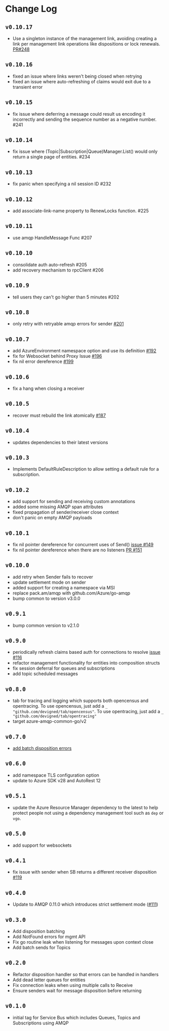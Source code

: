 # Change Log

## `v0.10.17`

- Use a singleton instance of the management link, avoiding creating a link per management
  link operations like dispositions or lock renewals. 
  [PR#248](https://github.com/Azure/azure-service-bus-go/pull/248)

## `v0.10.16`

- fixed an issue where links weren't being closed when retrying
- fixed an issue where auto-refreshing of claims would exit due to a transient error

## `v0.10.15`

- fix issue where deferring a message could result us encoding it incorrectly and sending the sequence 
  number as a negative number. #241

## `v0.10.14`

- fix issue where (Topic|Subscription|Queue)Manager.List() would only return a single page of entities. #234

## `v0.10.13`

- fix panic when specifying a nil session ID #232

## `v0.10.12`

- add associate-link-name property to RenewLocks function. #225

## `v0.10.11`

- use amqp HandleMessage Func #207

## `v0.10.10`

- consolidate auth auto-refresh #205
- add recovery mechanism to rpcClient #206

## `v0.10.9`

- tell users they can't go higher than 5 minutes #202

## `v0.10.8`
- only retry with retryable amqp errors for sender [#201](https://github.com/Azure/azure-service-bus-go/issues/201)

## `v0.10.7`
- add AzureEnvironment namespace option and use its definition [#192](https://github.com/Azure/azure-service-bus-go/issues/192)
- fix for Websocket behind Proxy Issue [#196](https://github.com/Azure/azure-service-bus-go/issues/196)
- fix nil error dereference [#199](https://github.com/Azure/azure-service-bus-go/issues/199)

## `v0.10.6`
- fix a hang when closing a receiver

## `v0.10.5`
- recover must rebuild the link atomically [#187](https://github.com/Azure/azure-service-bus-go/issues/187)

## `v0.10.4`
- updates dependencies to their latest versions

## `v0.10.3`
- Implements DefaultRuleDescription to allow setting a default rule for a subscription.

## `v0.10.2`
- add support for sending and receiving custom annotations
- added some missing AMQP span attributes
- fixed propagation of sender/receiver close context
- don't panic on empty AMQP payloads

## `v0.10.1`
- fix nil pointer dereference for concurrent uses of Send() [issue #149](https://github.com/Azure/azure-service-bus-go/issues/149)
- fix nil pointer dereference when there are no listeners [PR #151](https://github.com/Azure/azure-service-bus-go/pull/151)

## `v0.10.0`
- add retry when Sender fails to recover
- update settlement mode on sender
- added support for creating a namespace via MSI
- replace pack.am/amqp with github.com/Azure/go-amqp
- bump common to version v3.0.0

## `v0.9.1`
- bump common version to v2.1.0

## `v0.9.0`
- periodically refresh claims based auth for connections to resolve [issue #116](https://github.com/Azure/azure-service-bus-go/issues/116)
- refactor management functionality for entities into composition structs
- fix session deferral for queues and subscriptions
- add topic scheduled messages

## `v0.8.0`
- tab for tracing and logging which supports both opencensus and opentracing. To use opencensus, just add a
  `_ "github.com/devigned/tab/opencensus"`. To use opentracing, just add a `_ "github.com/devigned/tab/opentracing"`
- target azure-amqp-common-go/v2

## `v0.7.0`
- [add batch disposition errors](https://github.com/Azure/azure-service-bus-go/pull/129)

## `v0.6.0`
- add namespace TLS configuration option
- update to Azure SDK v28 and AutoRest 12

## `v0.5.1`
- update the Azure Resource Manager dependency to the latest to help protect people not using a dependency 
  management tool such as `dep` or `vgo`.

## `v0.5.0`
- add support for websockets

## `v0.4.1`
- fix issue with sender when SB returns a different receiver disposition [#119](https://github.com/Azure/azure-service-bus-go/issues/119)

## `v0.4.0`
- Update to AMQP 0.11.0 which introduces strict settlement mode
  ([#111](https://github.com/Azure/azure-service-bus-go/issues/111))

## `v0.3.0`
- Add disposition batching
- Add NotFound errors for mgmt API
- Fix go routine leak when listening for messages upon context close
- Add batch sends for Topics

## `v0.2.0`
- Refactor disposition handler so that errors can be handled in handlers
- Add dead letter queues for entities
- Fix connection leaks when using multiple calls to Receive
- Ensure senders wait for message disposition before returning

## `v0.1.0`
- initial tag for Service Bus which includes Queues, Topics and Subscriptions using AMQP
